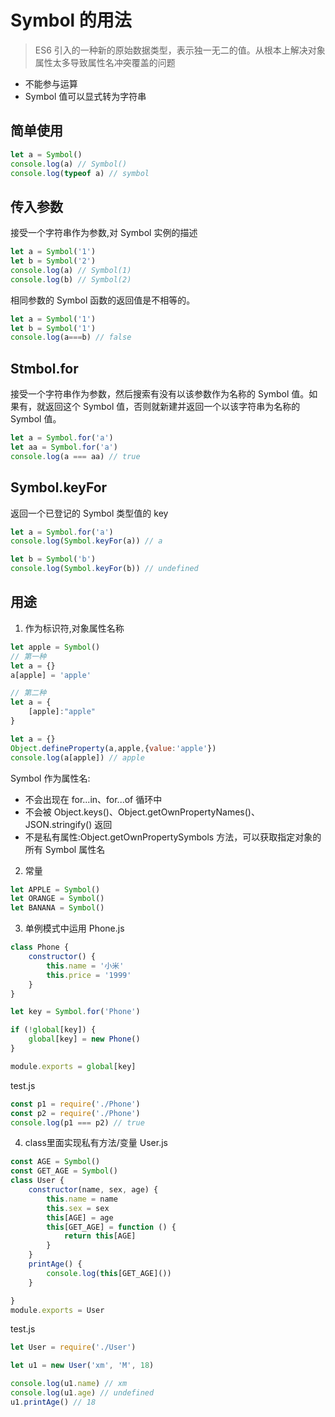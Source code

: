 # Symbol 的用法

>ES6 引入的一种新的原始数据类型，表示独一无二的值。从根本上解决对象属性太多导致属性名冲突覆盖的问题

* 不能参与运算
* Symbol 值可以显式转为字符串
## 简单使用
```js
let a = Symbol()
console.log(a) // Symbol()
console.log(typeof a) // symbol
```

## 传入参数
接受一个字符串作为参数,对 Symbol 实例的描述
```js
let a = Symbol('1')
let b = Symbol('2')
console.log(a) // Symbol(1)
console.log(b) // Symbol(2)
```
相同参数的 Symbol 函数的返回值是不相等的。
```js
let a = Symbol('1')
let b = Symbol('1')
console.log(a===b) // false
```

## Stmbol.for
接受一个字符串作为参数，然后搜索有没有以该参数作为名称的 Symbol 值。如果有，就返回这个 Symbol 值，否则就新建并返回一个以该字符串为名称的 Symbol 值。

```js
let a = Symbol.for('a')
let aa = Symbol.for('a')
console.log(a === aa) // true
```

## Symbol.keyFor
返回一个已登记的 Symbol 类型值的 key
```js
let a = Symbol.for('a')
console.log(Symbol.keyFor(a)) // a

let b = Symbol('b')
console.log(Symbol.keyFor(b)) // undefined
```

## 用途
1. 作为标识符,对象属性名称
```js
let apple = Symbol()
// 第一种
let a = {}
a[apple] = 'apple'

// 第二种
let a = {
    [apple]:"apple"
}

let a = {}
Object.defineProperty(a,apple,{value:'apple'})
console.log(a[apple]) // apple
```
Symbol 作为属性名:
* 不会出现在 for...in、for...of 循环中
* 不会被 Object.keys()、Object.getOwnPropertyNames()、JSON.stringify() 返回
* 不是私有属性:Object.getOwnPropertySymbols 方法，可以获取指定对象的所有 Symbol 属性名

2. 常量
```js
let APPLE = Symbol()
let ORANGE = Symbol()
let BANANA = Symbol()
```
3. 单例模式中运用
Phone.js
```js
class Phone {
    constructor() {
        this.name = '小米'
        this.price = '1999'
    }
}

let key = Symbol.for('Phone')

if (!global[key]) {
    global[key] = new Phone()
}

module.exports = global[key]
```
test.js
```js
const p1 = require('./Phone')
const p2 = require('./Phone')
console.log(p1 === p2) // true
```

4. class里面实现私有方法/变量
User.js
```js
const AGE = Symbol()
const GET_AGE = Symbol()
class User {
    constructor(name, sex, age) {
        this.name = name
        this.sex = sex
        this[AGE] = age
        this[GET_AGE] = function () {
            return this[AGE]
        }
    }
    printAge() {
        console.log(this[GET_AGE]())
    }

}
module.exports = User
```
test.js
```js
let User = require('./User')

let u1 = new User('xm', 'M', 18)

console.log(u1.name) // xm
console.log(u1.age) // undefined
u1.printAge() // 18
```

<tongji/>